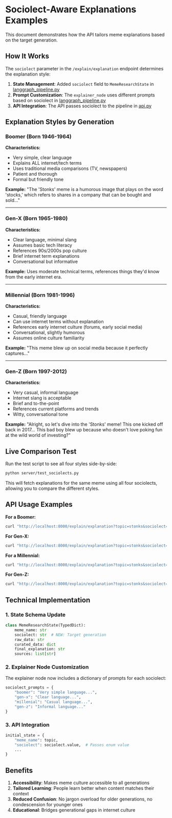 # Sociolect-Aware Explanations Examples

This document demonstrates how the API tailors meme explanations based on the target generation.

## How It Works

The `sociolect` parameter in the `/explain/explanation` endpoint determines the explanation style:

1. **State Management**: Added `sociolect` field to `MemeResearchState` in [langgraph_pipeline.py](langgraph_pipeline.py#L29)
2. **Prompt Customization**: The `explainer_node` uses different prompts based on sociolect in [langgraph_pipeline.py](langgraph_pipeline.py#L159-L217)
3. **API Integration**: The API passes sociolect to the pipeline in [api.py](api.py#L102)

## Explanation Styles by Generation

### Boomer (Born 1946-1964)
**Characteristics:**
- Very simple, clear language
- Explains ALL internet/tech terms
- Uses traditional media comparisons (TV, newspapers)
- Patient and thorough
- Formal but friendly tone

**Example:** "The 'Stonks' meme is a humorous image that plays on the word 'stocks,' which refers to shares in a company that can be bought and sold..."

---

### Gen-X (Born 1965-1980)
**Characteristics:**
- Clear language, minimal slang
- Assumes basic tech literacy
- References 90s/2000s pop culture
- Brief internet term explanations
- Conversational but informative

**Example:** Uses moderate technical terms, references things they'd know from the early internet era.

---

### Millennial (Born 1981-1996)
**Characteristics:**
- Casual, friendly language
- Can use internet terms without explanation
- References early internet culture (forums, early social media)
- Conversational, slightly humorous
- Assumes online culture familiarity

**Example:** "This meme blew up on social media because it perfectly captures..."

---

### Gen-Z (Born 1997-2012)
**Characteristics:**
- Very casual, informal language
- Internet slang is acceptable
- Brief and to-the-point
- References current platforms and trends
- Witty, conversational tone

**Example:** "Alright, so let's dive into the 'Stonks' meme! This one kicked off back in 2017... This bad boy blew up because who doesn't love poking fun at the wild world of investing?"

## Live Comparison Test

Run the test script to see all four styles side-by-side:

```bash
python server/test_sociolects.py
```

This will fetch explanations for the same meme using all four sociolects, allowing you to compare the different styles.

## API Usage Examples

**For a Boomer:**
```bash
curl "http://localhost:8000/explain/explanation?topic=stonks&sociolect=boomer"
```

**For Gen-X:**
```bash
curl "http://localhost:8000/explain/explanation?topic=stonks&sociolect=gen-x"
```

**For a Millennial:**
```bash
curl "http://localhost:8000/explain/explanation?topic=stonks&sociolect=millenial"
```

**For Gen-Z:**
```bash
curl "http://localhost:8000/explain/explanation?topic=stonks&sociolect=gen-z"
```

## Technical Implementation

### 1. State Schema Update
```python
class MemeResearchState(TypedDict):
    meme_name: str
    sociolect: str  # NEW: Target generation
    raw_data: str
    curated_data: dict
    final_explanation: str
    sources: list[str]
```

### 2. Explainer Node Customization
The explainer node now includes a dictionary of prompts for each sociolect:
```python
sociolect_prompts = {
    "boomer": "Very simple language...",
    "gen-x": "Clear language...",
    "millenial": "Casual language...",
    "gen-z": "Informal language..."
}
```

### 3. API Integration
```python
initial_state = {
    "meme_name": topic,
    "sociolect": sociolect.value,  # Passes enum value
    ...
}
```

## Benefits

1. **Accessibility**: Makes meme culture accessible to all generations
2. **Tailored Learning**: People learn better when content matches their context
3. **Reduced Confusion**: No jargon overload for older generations, no condescension for younger ones
4. **Educational**: Bridges generational gaps in internet culture
